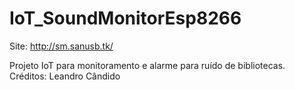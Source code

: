 # IoT_SoundMonitorEsp8266

Site: http://sm.sanusb.tk/

Projeto IoT para monitoramento e alarme para ruído de bibliotecas. Créditos: Leandro Cândido
